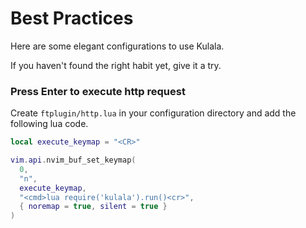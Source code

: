 # Best Practices

Here are some elegant configurations to use Kulala.

If you haven't found the right habit yet, give it a try.

### Press Enter to execute http request

Create `ftplugin/http.lua` in your configuration directory and add the following lua code.

```lua ftplugin/http.lua
local execute_keymap = "<CR>"

vim.api.nvim_buf_set_keymap(
  0,
  "n",
  execute_keymap,
  "<cmd>lua require('kulala').run()<cr>",
  { noremap = true, silent = true }
)
```
